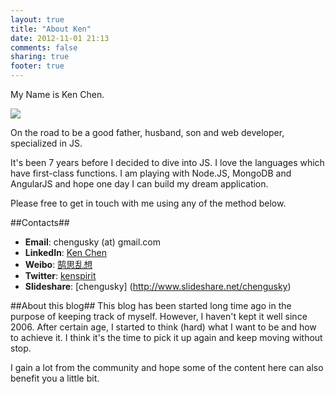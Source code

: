 ```yaml
---
layout: true
title: "About Ken"
date: 2012-11-01 21:13
comments: false
sharing: true
footer: true
---
```


My Name is Ken Chen.

![](http://thinkingincrowd.u.qiniudn.com/logo_medium.png)

On the road to be a good father, husband, son and web developer, specialized in JS.

It's been 7 years before I decided to dive into JS.
I love the languages which have first-class functions.
I am playing with Node.JS, MongoDB and AngularJS and hope one day I can build my dream application.

Please free to get in touch with me using any of the method below.


##Contacts##
* __Email__: chengusky (at) gmail.com
* __LinkedIn__: [Ken Chen](http://cn.linkedin.com/pub/ken-chen/9/168/a15)
* __Weibo__: [鹄思乱想](http://weibo.com/kenspirit)
* __Twitter__: [kenspirit](http://twitter.com/kenspirit)
* __Slideshare__: [chengusky] (http://www.slideshare.net/chengusky)


##About this blog##
This blog has been started long time ago in the purpose of keeping track of myself.
However, I haven't kept it well since 2006.  After certain age, I started to think (hard) what I want to be and how to achieve it.  I think it's the time to pick it up again and keep moving without stop.

I gain a lot from the community and hope some of the content here can also benefit you a little bit.
